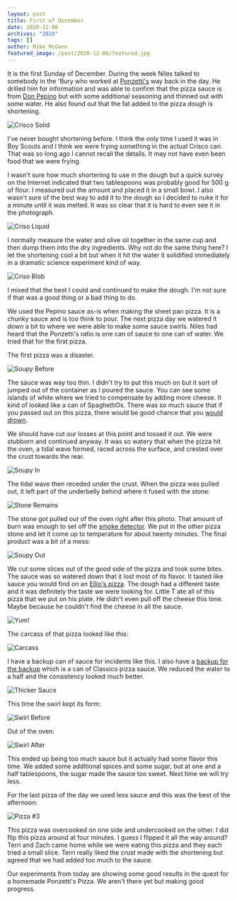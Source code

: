 ```yaml
---
layout: post
title: First of December
date: 2020-12-06
archives: "2020"
tags: []
author: Mike McGann
featured_image: /post/2020-12-06/featured.jpg
---
```


It is the first Sunday of December. During the week Niles talked to somebody in
the 'Bury who worked at [Ponzetti's](https://www.facebook.com/ponzettis/) way
back in the day. He drilled him for information and was able to confirm that
the pizza sauce is from [Don
Pepino](https://www.bgfoods.com/brands/don-pepino/product/pizza-sauce) but with
some additional seasoning and thinned out with some water. He also found out
that the fat added to the pizza dough is shortening.

![Crisco Solid](crisco_solid.tn.jpg)

I've never bought shortening before. I think the only time I used
it was in Boy Scouts and I think we were frying something in the actual Crisco
can. That was so long ago I cannot recall the details. It may not have even
been food that we were frying.

I wasn't sure how much shortening to use in the dough but a quick survey on the
Internet indicated that two tablespoons was probably good for 500 g of flour. I
measured out the amount and placed it in a small bowl. I also wasn't sure of
the best way to add it to the dough so I decided to nuke it for a minute until
it was melted. It was so clear that it is hard to even see it in the
photograph.

![Criso Liquid](crisco_liquid.tn.jpg)

I normally measure the water and olive oil together in the same cup and
then dump them into the dry ingredients. Why not do the same
thing here? I let the shortening cool a bit but when it hit the water it
solidified immediately in a dramatic science experiment kind of way.

![Criso Blob](crisco_blob.tn.jpg)

I mixed that the best I could and continued to make the dough. I'm not sure
if that was a good thing or a bad thing to do.

We used the Pepino sauce as-is when making the sheet pan pizza. It is a chunky
sauce and is too think to pour. The next pizza day we watered it down a bit
to where we were able to make some sauce swirls. Niles had heard that the
Ponzetti's ratio is one can of sauce to one can of water. We tried that for
the first pizza.

The first pizza was a disaster.

![Soupy Before](soupy_before.tn.jpg)

The sauce was way too thin. I didn't try to put this much on but it sort of
jumped out of the container as I poured the sauce. You can see some islands of
white where we tried to compensate by adding more cheese. It kind of looked
like a can of SpaghettiOs. There was so much sauce that if you passed out on
this pizza, there would be good chance that you [would
drown](https://www.youtube.com/watch?v=jCgYMFtxUUw&t=69).

We should have cut our losses at this point and tossed it out. We were
stubborn and continued anyway. It was so watery that when the pizza
hit the oven, a tidal wave formed, raced across the surface, and crested over
the crust towards the rear.

![Soupy In](soupy_in.tn.jpg)

The tidal wave then receded under the crust. When the pizza was pulled out,
it left part of the underbelly behind where it fused with the stone:

![Stone Remains](stone_remains.tn.jpg)

The stone got pulled out of the oven right after this photo. That amount of
burn was enough to set off the [smoke detector](https://youtu.be/P_BCnoVeYcA).
We put in the other pizza stone and let it come up to temperature for about
twenty minutes. The final product was a bit of a mess:

![Soupy Out](soupy_out.tn.jpg)

We cut some slices out of the good side of the pizza and took some bites. The
sauce was so watered down that it lost most of its flavor. It tasted like sauce
you would find on an [Ellio's pizza](https://ellios.com/product/cheese-pizza/).
The dough had a different taste and it was definitely the taste we were looking
for. Little T ate all of this pizza that we put on his plate. He didn't even
pull off the cheese this time. Maybe because he couldn't find the cheese in all
the sauce.

![Yum!](yum.jpg)

The carcass of that pizza looked like this:

![Carcass](carcass.tn.jpg)

I have a backup can of sauce for incidents like this. I also have a [backup for
the
backup](https://www.si.com/nhl/2020/02/23/emergency-backup-goalie-david-ayres-hurricanes-win)
which is a can of Classico pizza sauce. We reduced the water to a half and the
consistency looked much better.

![Thicker Sauce](thicker_sauce.tn.jpg)

This time the swirl kept its form:

![Swirl Before](swirl_before.tn.jpg)

Out of the oven:

![Swirl After](swirl_after.tn.jpg)

This ended up being too much sauce but it actually had some flavor this time.
We added some additional spices and some sugar, but at one and a half
tablespoons, the sugar made the sauce too sweet. Next time we will try less.

For the last pizza of the day we used less sauce and this was the best of
the afternoon:

![Pizza #3](pizza_3.tn.jpg)

This pizza was overcooked on one side and undercooked on the other. I did
flip this pizza around at four minutes. I guess I flipped it all the way
around? Terri and Zach came home while we were eating this pizza and they each
tried a small slice. Terri really liked the crust made with the shortening
but agreed that we had added too much to the sauce.

Our experiments from today are showing some good results in the quest for
a homemade Ponzetti's Pizza. We aren't there yet but making good progress.

